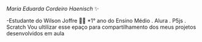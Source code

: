 _Maria Eduarda Cordeiro Haenisch_ ✨ 

-Estudante do Wilson Joffre 👩‍🎓 
*1° ano do Ensino Médio 
. Alura 
. P5js
. Scratch
Vou ultilizar esse epaço para compartilhamento dos meus projetos desenvolvidos em aula
